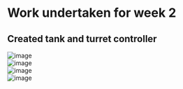 # Work undertaken for week 2

## Created tank and turret controller
![image](https://github.com/user-attachments/assets/44b57ffe-de3e-47b7-8074-07cd9873be1f) <br>
![image](https://github.com/user-attachments/assets/83aefca6-d6f1-4b51-9814-d9610507dc76) <br>
![image](https://github.com/user-attachments/assets/b271e2eb-7564-4307-a013-dbe39aa50dc0) <br>
![image](https://github.com/user-attachments/assets/dfdf6836-61cd-4bc0-addf-0a7bd4313981) <br>
